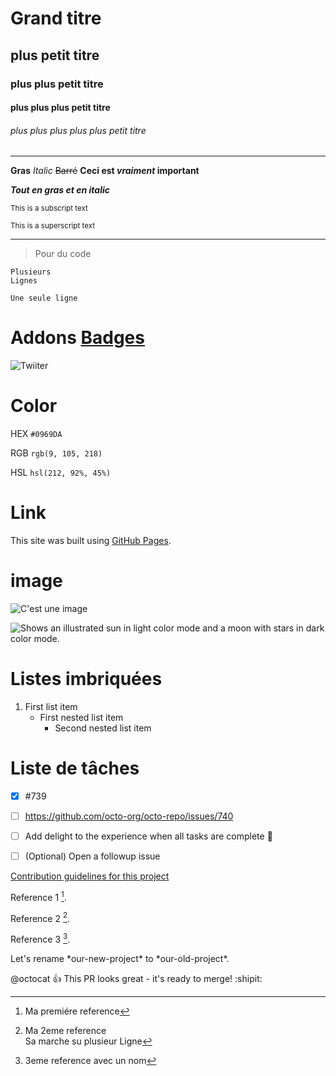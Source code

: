 # Grand titre
## plus petit titre
### plus plus petit titre
#### plus plus plus petit titre
###### plus plus plus plus plus petit titre
----
**Gras**
_Italic_
~~Barré~~
**Ceci est _vraiment_ important**

***Tout en gras et en italic***

<sub>This is a subscript text</sub>


<sup>This is a superscript text</sup>

---
>Pour du code

```
Plusieurs
Lignes
```

```Une seule ligne```
# Addons [Badges](https://shields.io/) 


![Twiiter](https://img.shields.io/youtube/channel/subscribers/UCmEYUkE82yATlNbTvwpOm5Q?style=social)


# Color

HEX `#0969DA`

RGB `rgb(9, 105, 218)`

HSL `hsl(212, 92%, 45%)`

# Link

This site was built using [GitHub Pages](https://pages.github.com/).

# image



![C'est une image](https://myoctocat.com/assets/images/base-octocat.svg)

<picture>

  <img alt="Shows an illustrated sun in light color mode and a moon with stars in dark color mode." src="https://user-images.githubusercontent.com/25423296/163456779-a8556205-d0a5-45e2-ac17-42d089e3c3f8.png">
</picture>


# Listes imbriquées

1. First list item
   - First nested list item
     - Second nested list item

# Liste de tâches 

- [x] #739
- [ ] https://github.com/octo-org/octo-repo/issues/740
- [ ] Add delight to the experience when all tasks are complete :tada:

- [ ] \(Optional) Open a followup issue

[Contribution guidelines for this project](CONTRIBUTING.md) 
<!-- Lien ou directoire d'un fichier/dossier-->


Reference 1 [^1].

Reference 2 [^2].  

Reference 3 [^note].

[^1]: Ma premiére reference
[^2]: Ma 2eme reference  
Sa marche su plusieur Ligne
[^note]:
    3eme reference avec un nom 

<!-- This content will not appear in the rendered Markdown -->

Let's rename \*our-new-project\* to \*our-old-project\*. 
<!--Pour pouvoir mettre des caractere speciaux des 2 cotés-->

@octocat :+1: This PR looks great - it's ready to merge! :shipit:
